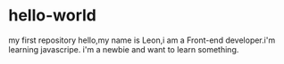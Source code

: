# hello-world
my first repository
hello,my name is Leon,i am a Front-end developer.i'm learning javascripe.
i'm a newbie and want to learn something.
